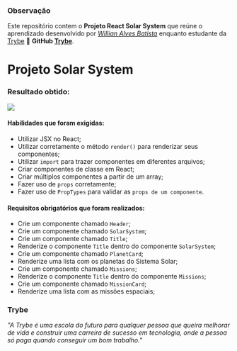 ### Observação

Este repositório contem o **Projeto React Solar System** que reúne o aprendizado desenvolvido por _[Willian Alves Batista](https://www.linkedin.com/in/willian-alves-batista-60aa6a180/)_ enquanto estudante da [Trybe](https://www.betrybe.com/) :rocket:
**GitHub [Trybe](https://github.com/tryber)**.

# Projeto Solar System
### Resultado obtido:
![](./SolarSystem.gif)

#### Habilidades que foram exigidas:

  - Utilizar JSX no React;
  - Utilizar corretamente o método `render()` para renderizar seus componentes;
  - Utilizar `import` para trazer componentes em diferentes arquivos;
  - Criar componentes de classe em React;
  - Criar múltiplos componentes a partir de um array;
  - Fazer uso de `props` corretamente;
  - Fazer uso de `PropTypes` para validar as `props de um componente`.

#### Requisitos obrigatórios que foram realizados:

  - Crie um componente chamado `Header`;
  - Crie um componente chamado `SolarSystem`;
  - Crie um componente chamado `Title`;
  - Renderize o componente `Title` dentro do componente `SolarSystem`;
  - Crie um componente chamado `PlanetCard`;
  - Renderize uma lista com os planetas do Sistema Solar;
  - Crie um componente chamado `Missions`;
  - Renderize o componente `Title` dentro do componente `Missions`;
  - Crie um componente chamado `MissionCard`;
  - Renderize uma lista com as missões espaciais;
  
### Trybe

_"A Trybe é uma escola do futuro para qualquer pessoa que queira melhorar de vida e construir uma carreira de sucesso em tecnologia, onde a pessoa só paga quando conseguir um bom trabalho."_
